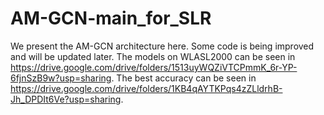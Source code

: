 # AM-GCN-main_for_SLR
We present the AM-GCN architecture here.
Some code is being improved and will be updated later.
The models on WLASL2000 can be seen in https://drive.google.com/drive/folders/1513uyWQZiVTCPmmK_6r-YP-6fjnSzB9w?usp=sharing.
The best accuracy can be seen in https://drive.google.com/drive/folders/1KB4qAYTKPqs4zZLldrhB-Jh_DPDIt6Ve?usp=sharing.
